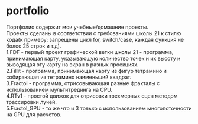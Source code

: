 # portfolio
Портфолио содержит мои учебные/домашние проекты.<br>
Проекты сделаны в соответствии с требованиями школы 21 к стилю кода(к примеру: запрещены цикл for, switch/case, каждая функция не более 25 строк и т.д).<br>
1.FDF - первый проект графической ветки школы 21 - программа, принимающая карту, указывающую количество точек и их высоту и выводящая эту карту на экран в разных проекциях.<br>
2.Fillit - программа, принимающая карту из фигур тетрамино и собирающая из тетрамино наименьший квадрат.<br>
3.Fractol - программа, отрисовывающая разные фракталы с использованием мультитрединга на CPU.<br>
4.RTv1 - простой движок для отрисовки трехмерных сцен методом трассировки лучей.<br>
5.Fractol_GPU - то же что и 3 только с использованием многопоточности на GPU для расчетов.
